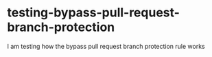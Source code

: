# testing-bypass-pull-request-branch-protection
I am testing how the bypass pull request branch protection rule works

